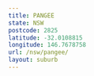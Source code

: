 ```yaml
---
title: PANGEE
state: NSW
postcode: 2825
latitude: -32.0108815
longitude: 146.7678758
url: /nsw/pangee/
layout: suburb
---
```

